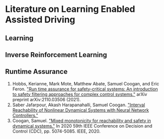 # Literature on Learning Enabled Assisted Driving

## Learning

## Inverse Reinforcement Learning

## Runtime Assurance

1. Hobbs, Kerianne, Mark Mote, Matthew Abate, Samuel Coogan, and Eric Feron. ["Run time assurance for safety-critical systems: An introduction to safety filtering approaches for complex control systems."](https://arxiv.org/pdf/2110.03506) arXiv preprint arXiv:2110.03506 (2021).
2. Saber Jafarpour, Akash Harapanahalli, Samuel Coogan. ["Interval Reachability of Nonlinear Dynamical Systems with Neural Network Controllers."](https://github.com/gtfactslab/L4DC2023_NNControllerReachability/blob/main/Final_Manuscript_with_Proofs/2022_NNController.pdf)
3. Coogan, Samuel. ["Mixed monotonicity for reachability and safety in dynamical systems."](https://par.nsf.gov/servlets/purl/10210423) In 2020 59th IEEE Conference on Decision and Control (CDC), pp. 5074-5085. IEEE, 2020.
